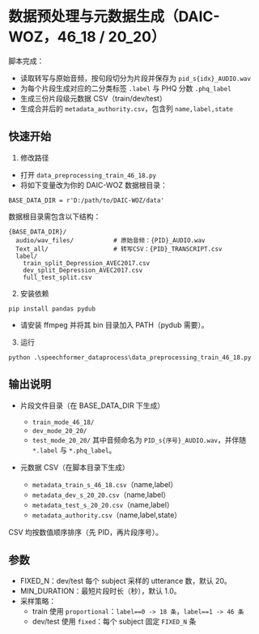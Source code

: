# 数据预处理与元数据生成（DAIC-WOZ，46_18 / 20_20）

脚本完成：
- 读取转写与原始音频，按句段切分为片段并保存为 `pid_s{idx}_AUDIO.wav`
- 为每个片段生成对应的二分类标签 `.label` 与 PHQ 分数 `.phq_label`
- 生成三份片段级元数据 CSV（train/dev/test）
- 生成合并后的 `metadata_authority.csv`，包含列 `name,label,state`

## 快速开始

1) 修改路径
- 打开 `data_preprocessing_train_46_18.py`
- 将如下变量改为你的 DAIC-WOZ 数据根目录：
```
BASE_DATA_DIR = r'D:/path/to/DAIC-WOZ/data'
```
数据根目录需包含以下结构：
```
{BASE_DATA_DIR}/
  audio/wav_files/           # 原始音频：{PID}_AUDIO.wav
  Text_all/                  # 转写CSV：{PID}_TRANSCRIPT.csv
  label/
    train_split_Depression_AVEC2017.csv
    dev_split_Depression_AVEC2017.csv
    full_test_split.csv
```

2) 安装依赖
```
pip install pandas pydub
```
- 请安装 ffmpeg 并将其 bin 目录加入 PATH（pydub 需要）。

3) 运行
```
python .\speechformer_dataprocess\data_preprocessing_train_46_18.py
```

## 输出说明

- 片段文件目录（在 BASE_DATA_DIR 下生成）
  - `train_mode_46_18/`
  - `dev_mode_20_20/`
  - `test_mode_20_20/`
  其中音频命名为 `PID_s{序号}_AUDIO.wav`，并伴随 `*.label` 与 `*.phq_label`。

- 元数据 CSV（在脚本目录下生成）
  - `metadata_train_s_46_18.csv`（name,label）
  - `metadata_dev_s_20_20.csv`（name,label）
  - `metadata_test_s_20_20.csv`（name,label）
  - `metadata_authority.csv`（name,label,state）

CSV 均按数值顺序排序（先 PID，再片段序号）。

## 参数

- FIXED_N：dev/test 每个 subject 采样的 utterance 数，默认 20。
- MIN_DURATION：最短片段时长（秒），默认 1.0。
- 采样策略：
  - train 使用 `proportional`：`label==0 -> 18 条`，`label==1 -> 46 条`
  - dev/test 使用 `fixed`：每个 subject 固定 `FIXED_N` 条
